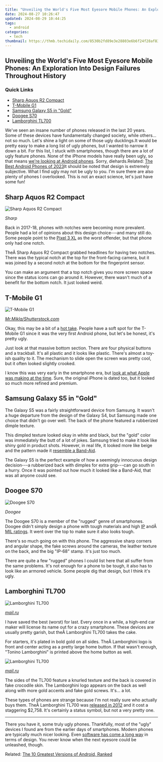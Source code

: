 ```yaml
---
title: "Unveiling the World's Five Most Eyesore Mobile Phones: An Exploration Into Design Failures Throughout History"
date: 2024-08-27 10:26:47
updated: 2024-08-29 10:44:25
tags:
  - android
categories:
  - tech
thumbnail: https://thmb.techidaily.com/8530b2fd89e3e28803e6b6f24f28af836c48a65e9da7986f6cee296d3fed5998.jpg
---
```


## Unveiling the World's Five Most Eyesore Mobile Phones: An Exploration Into Design Failures Throughout History

### Quick Links

* [Sharp Aquos R2 Compact](https://desktop-recording.techidaily.com/in-2024-how-to-captivate-audiences-with-ppt-on-mobilelaptop-in-gmeet/)
* [T-Mobile G1](https://facebook.techidaily.com/who-owns-facebook-now/)
* [Samsung Galaxy S5 in "Gold"](https://some-approaches.techidaily.com/2024-approved-the-artisans-path-to-gratuitous-text-animation/)
* [Doogee S70](https://win-howtos.techidaily.com/troubleshooting-tips-resolving-hp-laptop-webcam-issues-on-windows-10/)
* [Lamborghini TL700](https://android-unlock.techidaily.com/how-to-bypass-android-lock-screen-using-emergency-call-on-motorola-moto-g14-by-drfone-android/)

We've seen an insane number of phones released in the last 20 years. Some of these devices have fundamentally changed society, while others... not so much. Let's shine a light on some of those ugly ducklings.It would be pretty easy to make a long list of ugly phones, but I wanted to narrow it down a bit. For this list, I stuck with smartphones, though there are a lot of ugly feature phones. None of the iPhone models have really been ugly, so that means [we're looking at Android phones](https://twitter-videos.techidaily.com/hot-takes-highlight-twitters-trending-topics-for-2024/). Sorry, diehards.Related: [The Best Android Phones of 2023](https://twitter-videos.techidaily.com/hot-takes-highlight-twitters-trending-topics-for-2024/)It should be noted that design is extremely subjective. What I find ugly may not be ugly to you. I'm sure there are also plenty of phones I overlooked. This is not an exact science, let's just have some fun!

##  Sharp Aquos R2 Compact

![Sharp Aquos R2 Compact](https://static1.howtogeekimages.com/wordpress/wp-content/uploads/2022/02/sharp.png) 

_Sharp_

 Back in 2017-18, phones with notches were becoming more prevalent. People had a lot of opinions about this design choice---and many still do. Some people point to the [Pixel 3 XL](https://www.reviewgeek.com/109495/its-time-to-replace-your-pixel-3-or-pixel-3-xl-smartphone/) as the worst offender, but that phone only had one notch.

 TheÂ Sharp Aquos R2 Compact grabbed headlines for having two notches. There was the typical notch at the top for the front-facing camera, but it was joined by a second notch at the bottom for the fingerprint sensor.

 You can make an argument that a top notch gives you more screen space since the status icons can go around it. However, there wasn't much of a benefit for the bottom notch. It just looked weird.

##  T-Mobile G1

![T-Mobile G1](https://static1.howtogeekimages.com/wordpress/wp-content/uploads/2022/01/t-mobile-g1.jpg) 

_[Mr.Mikla/Shutterstock.com](https://www.shutterstock.com/image-photo/february-28-2020-first-android-smartphone-1660018630)_

 Okay, this may be a bit of a [hot take](https://youtube-web.techidaily.com/024-approved-the-definitive-guide-to-film-gear-buying-tips/). People have a soft spot for the T-Mobile G1 since it was the very first Android phone, but let's be honest, it's pretty ugly.

 Just look at that massive bottom section. There are four physical buttons and a trackball. It's all plastic and it looks like plastic. There's almost a toy-ish quality to it. The mechanism to slide open the screen was pretty cool, but it often looked slightly crooked.

 I know this was very early in the smartphone era, but [look at what Apple was making at the time](https://en.wikipedia.org/wiki/IPhone%5F%281st%5Fgeneration%29). Sure, the original iPhone is dated too, but it looked so much more refined and premium.

##  Samsung Galaxy S5 in "Gold"

 The Galaxy S5 was a fairly straightforward device from Samsung. It wasn't a huge departure from the design of the Galaxy S4, but Samsung made one choice that didn't go over well. The back of the phone featured a rubberized dimple texture.

 This dimpled texture looked okay in white and black, but the "gold" color was immediately the butt of a lot of jokes. Samsung tried to make it look like shiny gold in product shots. However, in real life, it looked more like beige and the pattern made it [resemble a Band-Aid](https://twitter.com/joannastern/status/438027962663710720?lang=en).

 The Galaxy S5 is the perfect example of how a seemingly innocuous design decision---a rubberized back with dimples for extra grip---can go south in a hurry. Once it was pointed out how much it looked like a Band-Aid, that was all anyone could see.

##  Doogee S70

![Doogee S70](https://static1.howtogeekimages.com/wordpress/wp-content/uploads/2022/02/doogee.png) 

_Doogee_

 The Doogee S70 is a member of the "rugged" genre of smartphones. Doogee didn't simply design a phone with tough materials and high [IP](https://www.reviewgeek.com/62529/ip-ratings-explained-what-does-the-code-mean-for-your-devices/) andÂ [MIL ratings](https://extra-tips.techidaily.com/are-opinions-on-goods-compensated-in-videos-for-2024/). It went over the top to make sure it also looks tough.

 There's so much going on with this phone. The aggressive sharp corners and angular shape, the fake screws around the cameras, the leather texture on the back, and the big "IP-68" stamp. It's just too much.

 There are quite a few "rugged" phones I could list here that all suffer from the same problems. It's not enough for a phone to be tough, it also has to look like an armored vehicle. Some people dig that design, but I think it's ugly.

##  Lamborghini TL700

![Lamborghini TL700](https://static1.howtogeekimages.com/wordpress/wp-content/uploads/2022/02/lambo.png) 

_[mail.ru](https://hi-tech.mail.ru/news/lamborghini%5Ftablets%5Fphones/)_

 I have saved the best (worst) for last. Every once in a while, a high-end car maker will license its name out for a crazy smartphone. These devices are usually pretty garish, but theÂ Lamborghini TL700 takes the cake.

 For starters, it's plated in bold gold on all sides. TheÂ Lamborghini logo is front and center acting as a pretty large home button. If that wasn't enough, "Tonino Lamborghini" is printed above the home button as well.

![Lamborghini TL700](https://static1.howtogeekimages.com/wordpress/wp-content/uploads/2022/02/lambo.png) 

_[mail.ru](https://hi-tech.mail.ru/news/lamborghini%5Ftablets%5Fphones/)_

 The sides of the TL700 feature a knurled texture and the back is covered in fake crocodile skin. The Lamborghini logo appears on the back as well along with more gold accents and fake gold screws. It's... a lot.

 These types of phones are strange because I'm not really sure who actually buys them. TheÂ Lamborghini TL700 was [released in 2012](https://www.theverge.com/2012/6/10/3077255/lamborghini-luxury-phones-russia-summer) and it cost a staggering $2,758\. It's certainly a status symbol, but not a very pretty one.

---

 There you have it, some truly ugly phones. Thankfully, most of the "ugly" devices I found are from the earlier days of smartphones. Modern phones are typically much nicer looking. Even [software has come a long way](https://facebook-video-content.techidaily.com/powerful-tactics-leveraging-youtube-links-for-fb-exposure/) in terms of design. You never know when the next eyesore could be unleashed, though.

Related: [The 10 Greatest Versions of Android, Ranked](https://facebook-video-content.techidaily.com/powerful-tactics-leveraging-youtube-links-for-fb-exposure/)

<ins class="adsbygoogle"
     style="display:block"
     data-ad-format="autorelaxed"
     data-ad-client="ca-pub-7571918770474297"
     data-ad-slot="1223367746"></ins>



<ins class="adsbygoogle"
     style="display:block"
     data-ad-client="ca-pub-7571918770474297"
     data-ad-slot="8358498916"
     data-ad-format="auto"
     data-full-width-responsive="true"></ins>
